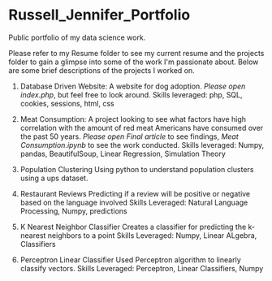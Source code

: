 # Russell_Jennifer_Portfolio
Public portfolio of my data science work.

Please refer to my Resume folder to see my current resume and the projects
folder to gain a glimpse into some of the work I'm passionate about. Below are
some brief descriptions of the projects I worked on.

1. Database Driven Website: A website for dog adoption.
*Please open index.php*, but feel free to look around.
Skills leveraged: php, SQL, cookies, sessions, html, css

2. Meat Consumption: A project looking to see what factors have high correlation
with the amount of red meat Americans have consumed over the past 50 years.
*Please open Final article* to see findings, *Meat Consumption.ipynb* to see the work conducted.
Skills leveraged: Numpy, pandas, BeautifulSoup, Linear Regression, Simulation Theory

3. Population Clustering
Using python to understand population clusters using a ups dataset.

4. Restaurant Reviews
Predicting if a review will be positive or negative based on the language involved
Skills Leveraged: Natural Language Processing, Numpy, predictions

5. K Nearest Neighbor Classifier
Creates a classifier for predicting the k-nearest neighbors to a point
Skills Leveraged: Numpy, Linear ALgebra, Classifiers

6. Perceptron Linear Classifier
Used Perceptron algorithm to linearly classify vectors.
Skills Leveraged: Perceptron, Linear Classifiers, Numpy

